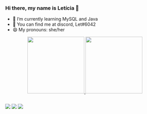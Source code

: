 ### Hi there, my name is Letícia 👋

- 🌱 I’m currently learning MySQL and Java
- 🔎 You can find me at discord, Let#6042
- 😄 My pronouns: she/her

<div align="center">
  <a href="https://github.com/lrylet">
  <img height="180em" src="https://github-readme-stats.vercel.app/api?username=lrylet&show_icons=true&theme=vision-friendly-dark&include_all_commits=true&count_private=true"/>
  <img height="180em" src="https://github-readme-stats.vercel.app/api/top-langs/?username=lrylet&layout=compact&langs_count=7&theme=vision-friendly-dark"/>
</div>
  
  ##
  
<div>
  <a href = "mailto:losdsousa@gmail.com"><img src="https://img.shields.io/badge/-Gmail-%23333?style=for-the-badge&logo=gmail&logoColor=white" target="_blank"></a>
  <a href="https://www.linkedin.com/in/let%C3%ADcia-oliveira-de-sousa-6ab0a5199/" target="_blank"><img src="https://img.shields.io/badge/-LinkedIn-%230077B5?style=for-the-badge&logo=linkedin&logoColor=white" target="_blank"></a>
  <a href = "http://t.me/itspicolet"><img src="https://img.shields.io/badge/Telegram-2CA5E0?style=for-the-badge&logo=telegram&logoColor=white" target="_blank"</a>
</div>

